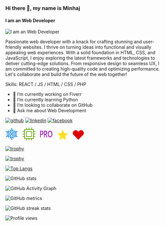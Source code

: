 ### Hi there 👋, my name is Minhaj
#### I am an Web Developer
![I am an Web Developer](https://scontent.fdac147-1.fna.fbcdn.net/v/t1.6435-9/78646307_1375756735926130_8648542620504555520_n.jpg?_nc_cat=107&ccb=1-7&_nc_sid=e3f864&_nc_eui2=AeErB0yuYz9dfl3ucEV8pPv-s880Gfqnd9OzzzQZ-qd3048uiNT-2D-F9h2EwpIdt_IMhG9CHQ-YFr9Ye8sV6viJ&_nc_ohc=jVanh7-njvEAX_AMji1&_nc_ht=scontent.fdac147-1.fna&oh=00_AfAuGJEFwTY5ukQ_MlhGEBZ9xISI3kKZkPKOFz0U7WVwTw&oe=64C6C432)

Passionate web developer with a knack for crafting stunning and user-friendly websites. I thrive on turning ideas into functional and visually appealing web experiences. With a solid foundation in HTML, CSS, and JavaScript, I enjoy exploring the latest frameworks and technologies to deliver cutting-edge solutions. From responsive design to seamless UX, I am committed to creating high-quality code and optimizing performance. Let's collaborate and build the future of the web together!

Skills: REACT / JS / HTML / CSS / PHP

- 🔭 I’m currently working on Fiverr 
- 🌱 I’m currently learning Python 
- 👯 I’m looking to collaborate on GitHub 
- 💬 Ask me about Web Development 


[<img src='https://cdn.jsdelivr.net/npm/simple-icons@3.0.1/icons/github.svg' alt='github' height='40'>](https://github.com/MinhajSiam)  [<img src='https://cdn.jsdelivr.net/npm/simple-icons@3.0.1/icons/linkedin.svg' alt='linkedin' height='40'>](https://www.linkedin.com/in/minhajur-rahman-siam/)  [<img src='https://cdn.jsdelivr.net/npm/simple-icons@3.0.1/icons/facebook.svg' alt='facebook' height='40'>](https://www.facebook.com/minhaj.siam.7)  

<a href='https://archiveprogram.github.com/'><img src='https://raw.githubusercontent.com/acervenky/animated-github-badges/master/assets/acbadge.gif' width='40' height='40'></a> <a href='https://docs.github.com/en/developers'><img src='https://raw.githubusercontent.com/acervenky/animated-github-badges/master/assets/devbadge.gif' width='40' height='40'></a> <a href='https://github.com/pricing'><img src='https://raw.githubusercontent.com/acervenky/animated-github-badges/master/assets/pro.gif' width='40' height='40'></a> <a href='https://stars.github.com/'><img src='https://raw.githubusercontent.com/acervenky/animated-github-badges/master/assets/starbadge.gif' width='35' height='35'></a> <a href='https://docs.github.com/en/github/supporting-the-open-source-community-with-github-sponsors'><img src='https://raw.githubusercontent.com/acervenky/animated-github-badges/master/assets/sponsorbadge.gif' width='35' height='35'></a> 

[![trophy](https://github-profile-trophy.vercel.app/?username=MinhajSiam)](https://github.com/ryo-ma/github-profile-trophy)

[![trophy](https://github-profile-trophy.vercel.app/?username=MinhajSiam=onedark)](https://github.com/ryo-ma/github-profile-trophy)

[![Top Langs](https://github-readme-stats.vercel.app/api/top-langs/?username=MinhajSiam)](https://github.com/anuraghazra/github-readme-stats)

![GitHub stats](https://github-readme-stats.vercel.app/api?username=MinhajSiam&show_icons=true&count_private=true)  

![GitHub Activity Graph](https://activity-graph.herokuapp.com/graph?username=MinhajSiam)  

![GitHub metrics](https://metrics.lecoq.io/MinhajSiam)  

![GitHub streak stats](https://streak-stats.demolab.com/?user=MinhajSiam)  

![Profile views](https://gpvc.arturio.dev/MinhajSiam)  
